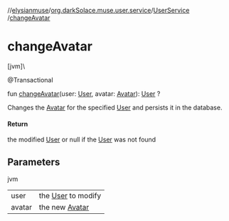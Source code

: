 //[elysianmuse](../../../index.md)/[org.darkSolace.muse.user.service](../index.md)/[UserService](index.md)
/[changeAvatar](change-avatar.md)

# changeAvatar

[jvm]\

@Transactional

fun [changeAvatar](change-avatar.md)(user: [User](../../org.darkSolace.muse.user.model/-user/index.md),
avatar: [Avatar](../../org.darkSolace.muse.user.model/-avatar/index.md)): [User](../../org.darkSolace.muse.user.model/-user/index.md)
?

Changes the [Avatar](../../org.darkSolace.muse.user.model/-avatar/index.md) for the
specified [User](../../org.darkSolace.muse.user.model/-user/index.md) and persists it in the database.

#### Return

the modified [User](../../org.darkSolace.muse.user.model/-user/index.md) or null if
the [User](../../org.darkSolace.muse.user.model/-user/index.md) was not found

## Parameters

jvm

| | |
|---|---|
| user | the [User](../../org.darkSolace.muse.user.model/-user/index.md) to modify |
| avatar | the new [Avatar](../../org.darkSolace.muse.user.model/-avatar/index.md) |
